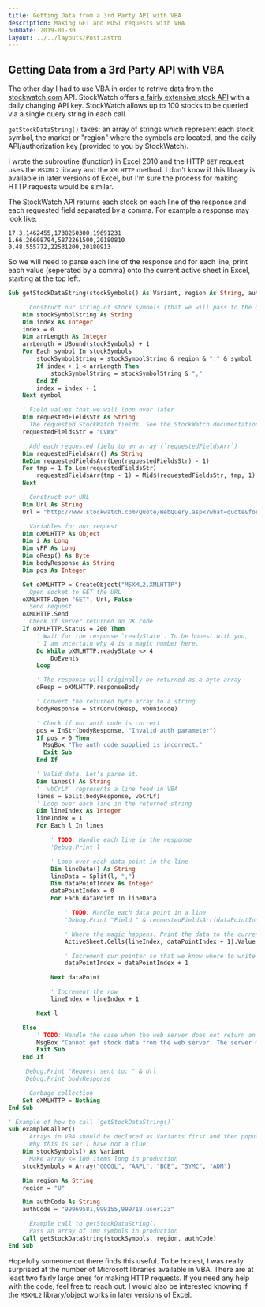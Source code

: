 ```yaml
---
title: Getting Data from a 3rd Party API with VBA
description: Making GET and POST requests with VBA
pubDate: 2019-01-30
layout: ../../layouts/Post.astro
---
```


## Getting Data from a 3rd Party API with VBA

The other day I had to use VBA in order to retrive data from the [stockwatch.com](https://www.stockwatch.com) API. StockWatch offers [a fairly extensive stock API](https://www.stockwatch.com/Quote/Webquery.aspx) with a daily changing API key. StockWatch allows up to 100 stocks to be queried via a single query string in each call.

`getStockDataString()` takes: an array of strings which represent each stock symbol, the market or "region" where the symbols are located, and the daily API/authorization key (provided to you by StockWatch).

I wrote the subroutine (function) in Excel 2010 and the HTTP `GET` request uses the `MSXML2` library and the `XMLHTTP` method. I don't know if this library is available in later versions of Excel, but I'm sure the process for making HTTP requests would be similar.

The StockWatch API returns each stock on each line of the response and each requested field separated by a comma. For example a response may look like:

```
17.3,1462455,1738250300,19691231
1.66,26608794,5872261500,20180810
0.48,555772,22531200,20180913
```

So we will need to parse each line of the response and for each line, print each value (seperated by a comma) onto the current active sheet in Excel, starting at the top left.

```vb
Sub getStockDataString(stockSymbols() As Variant, region As String, authCode As String)

    ' Construct our string of stock symbols (that we will pass to the URL query string)
    Dim stockSymbolString As String
    Dim index As Integer
    index = 0
    Dim arrLength As Integer
    arrLength = UBound(stockSymbols) + 1
    For Each symbol In stockSymbols
        stockSymbolString = stockSymbolString & region & ":" & symbol
        If index + 1 < arrLength Then
            stockSymbolString = stockSymbolString & ","
        End If
        index = index + 1
    Next symbol

    ' Field values that we will loop over later
    Dim requestedFieldsStr As String
    ' The requested StockWatch fields. See the StockWatch documentation.
    requestedFieldsStr = "CVWx"

    ' Add each requested field to an array (`requestedFieldsArr`)
    Dim requestedFieldsArr() As String
    ReDim requestedFieldsArr(Len(requestedFieldsStr) - 1)
    For tmp = 1 To Len(requestedFieldsStr)
        requestedFieldsArr(tmp - 1) = Mid$(requestedFieldsStr, tmp, 1)
    Next

    ' Construct our URL
    Dim Url As String
    Url = "http://www.stockwatch.com/Quote/WebQuery.aspx?what=quote&format=comma&fields=" & requestedFieldsStr & "&header=N&symbols=" & stockSymbolString & "&region=" & region & "&auth=" & authCode

    ' Variables for our request
    Dim oXMLHTTP As Object
    Dim i As Long
    Dim vFF As Long
    Dim oResp() As Byte
    Dim bodyResponse As String
    Dim pos As Integer

    Set oXMLHTTP = CreateObject("MSXML2.XMLHTTP")
    ' Open socket to GET the URL
    oXMLHTTP.Open "GET", Url, False
    ' Send request
    oXMLHTTP.Send
    ' Check if server returned an OK code
    If oXMLHTTP.Status = 200 Then
        ' Wait for the response `readyState`. To be honest with you,
        ' I am uncertain why 4 is a magic number here.
        Do While oXMLHTTP.readyState <> 4
            DoEvents
        Loop

        ' The response will originally be returned as a byte array
        oResp = oXMLHTTP.responseBody

        ' Convert the returned byte array to a string
        bodyResponse = StrConv(oResp, vbUnicode)

        ' Check if our auth code is correct
        pos = InStr(bodyResponse, "Invalid auth parameter")
        If pos > 0 Then
          MsgBox "The auth code supplied is incorrect."
          Exit Sub
        End If

        ' Valid data. Let's parse it.
        Dim lines() As String
        ' `vbCrLf` represents a line feed in VBA
        lines = Split(bodyResponse, vbCrLf)
        ' Loop over each line in the returned string
        Dim lineIndex As Integer
        lineIndex = 1
        For Each l In lines

            ' TODO: Handle each line in the response
            'Debug.Print l

            ' Loop over each data point in the line
            Dim lineData() As String
            lineData = Split(l, ",")
            Dim dataPointIndex As Integer
            dataPointIndex = 0
            For Each dataPoint In lineData

                ' TODO: Handle each data point in a line
                'Debug.Print "Field " & requestedFieldsArr(dataPointIndex) & " Value: " & dataPoint

                ' Where the magic happens. Print the data to the current sheet.
                ActiveSheet.Cells(lineIndex, dataPointIndex + 1).Value = dataPoint

                ' Increment our pointer so that we know where to write the next datapoint on the sheet
                dataPointIndex = dataPointIndex + 1

            Next dataPoint

            ' Increment the row
            lineIndex = lineIndex + 1

        Next l

    Else
        ' TODO: Handle the case when the web server does not return an OK code
        MsgBox "Cannot get stock data from the web server. The server may be offline or unable to process this request."
        Exit Sub
    End If

    'Debug.Print "Request sent to: " & Url
    'Debug.Print bodyResponse

    ' Garbage collection
    Set oXMLHTTP = Nothing
End Sub

' Example of how to call `getStockDataString()`
Sub exampleCaller()
    ' Arrays in VBA should be declared as Variants first and then populated: https://stackoverflow.com/a/26492994/1171790
    ' Why this is so? I have not a clue..
    Dim stockSymbols() As Variant
    ' Make array <= 100 items long in production
    stockSymbols = Array("GOOGL", "AAPL", "BCE", "SYMC", "ADM")

    Dim region As String
    region = "U"

    Dim authCode As String
    authCode = "99969581,999155,999718,user123"

    ' Example call to getStockDataString()
    ' Pass an array of 100 symbols in production
    Call getStockDataString(stockSymbols, region, authCode)
End Sub
```

Hopefully someone out there finds this useful. To be honest, I was really surprised at the number of Microsoft libraries available in VBA. There are at least two fairly large ones for making HTTP requests. If you need any help with the code, feel free to reach out. I would also be interested knowing if the `MSXML2` library/object works in later versions of Excel.

